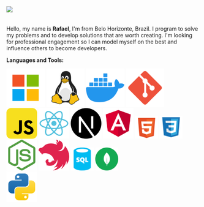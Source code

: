 <a href="https://github.com/rafaelpbar" target="_blank">
  <img height="120" src='./imgs/linkedin-1-svgrepo-com.svg'>
</a>

<br />
<br />

Hello, my name is **Rafael**, I'm from Belo Horizonte, Brazil. I program to solve my problems and to develop solutions that are worth creating. I'm looking for professional engagement so I can model myself on the best and influence others to become developers.

**Languages and Tools:**  

<code><img height="100" src='./assets/microsoft-svgrepo-com.svg'></code>
<code><img height="100" src='./assets/linux-svgrepo-com.svg'></code>
<code><img height="100" src='./assets/docker-svgrepo-com.svg'></code>
<code><img height="100" src='./assets/git-svgrepo-com.svg'></code><br>
<code><img height="80" src='./assets/javascript-svgrepo-com.svg'></code>
<code><img height="80" src='./assets/react-svgrepo-com.svg'></code>
<code><img height="80" src='./assets/nextjs-svgrepo-com.svg'></code>
<code><img height="80" src='./assets/angular-svgrepo-com.svg'></code>
<code><img height="60" src='./assets/html-5-svgrepo-com.svg'></code>
<code><img height="60" src='./assets/css-svgrepo-com.svg'></code><br>
<code><img height="80" src='./assets/nodejs-icon-svgrepo-com.svg'></code>
<code><img height="80" src='./assets/nestjs-svgrepo-com.svg'></code>
<code><img height="60" src='./assets/sql-database-generic-svgrepo-com.svg'></code>
<code><img height="60" src='./assets/mongodb-svgrepo-com.svg'></code><br>
<code><img height="80" src='./assets/python-svgrepo-com.svg'></code>
